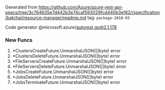 Generated from https://github.com/Azure/azure-rest-api-specs/tree/3c764635e7d442b3e74caf593029fcd440b3ef82//specification/batchai/resource-manager/readme.md tag: `package-2018-03`

Code generator @microsoft.azure/autorest.go@2.1.178


### New Funcs

1. *ClustersCreateFuture.UnmarshalJSON([]byte) error
1. *ClustersDeleteFuture.UnmarshalJSON([]byte) error
1. *FileServersCreateFuture.UnmarshalJSON([]byte) error
1. *FileServersDeleteFuture.UnmarshalJSON([]byte) error
1. *JobsCreateFuture.UnmarshalJSON([]byte) error
1. *JobsDeleteFuture.UnmarshalJSON([]byte) error
1. *JobsTerminateFuture.UnmarshalJSON([]byte) error
